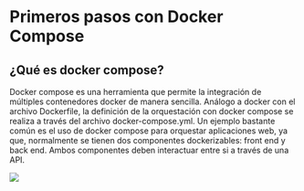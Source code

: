 # Primeros pasos con Docker Compose

## ¿Qué es docker compose?

Docker compose es una herramienta que permite la integración de múltiples contenedores docker de manera sencilla. Análogo a docker con el archivo Dockerfile, la definición de la orquestación con docker compose se realiza a través del archivo docker-compose.yml. Un ejemplo bastante común es el uso de docker compose para orquestar aplicaciones web, ya que, normalmente se tienen dos componentes dockerizables: front end y back end. Ambos componentes deben interactuar entre si a través de una API.

![](frontback.jpg "")









